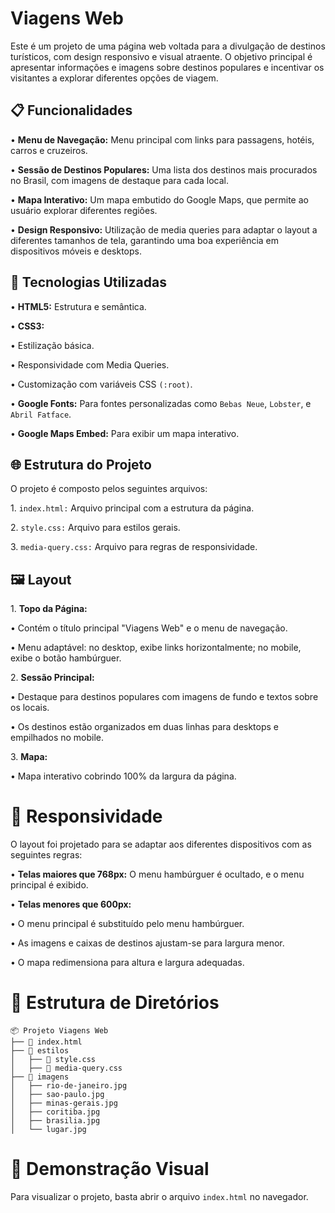 <h1>Viagens Web</h1>

<p>Este é um projeto de uma página web voltada para a divulgação de destinos turísticos, com design responsivo e visual atraente. O objetivo principal é apresentar informações e imagens sobre destinos populares e incentivar os visitantes a explorar diferentes opções de viagem.</p>



<h2>📋 Funcionalidades</h2>

<p>• <b>Menu de Navegação:</b> Menu principal com links para passagens, hotéis, carros e cruzeiros.</p>
<p>• <b>Sessão de Destinos Populares:</b> Uma lista dos destinos mais procurados no Brasil, com imagens de destaque para cada local.</p>
<p>• <b>Mapa Interativo:</b> Um mapa embutido do Google Maps, que permite ao usuário explorar diferentes regiões.</p>
<p>• <b>Design Responsivo:</b> Utilização de media queries para adaptar o layout a diferentes tamanhos de tela, garantindo uma boa experiência em dispositivos móveis e desktops.</p>



<h2>🚀 Tecnologias Utilizadas</h2>
<p>• <b>HTML5:</b> Estrutura e semântica.</p>
<p>• <b>CSS3:</b></p>

<p>• Estilização básica.</p>
<p>• Responsividade com Media Queries.</p>
<p>• Customização com variáveis CSS <code>(:root)</code>.</p>

<p>• <b>Google Fonts:</b> Para fontes personalizadas como <code>Bebas Neue</code>, 
<code>Lobster</code>, e <code>Abril Fatface</code>.</p>
<p>• <b>Google Maps Embed:</b> Para exibir um mapa interativo.</p>

<h2>🌐 Estrutura do Projeto</h2>

<p>O projeto é composto pelos seguintes arquivos:</p>

<p>1. <code>index.html:</code> Arquivo principal com a estrutura da página.
</p>

<p>2. <code>style.css:</code> Arquivo para estilos gerais.</p>

<p>3. <code>media-query.css:</code> Arquivo para regras de responsividade.</p>

<h2>🖼️ Layout</h2>

<p>1. <b>Topo da Página:</b></p>
<p>• Contém o título principal "Viagens Web" e o menu de navegação.</p>
<p>• Menu adaptável: no desktop, exibe links horizontalmente; no mobile, exibe o botão hambúrguer.</p>

<p>2. <b>Sessão Principal:</b></p>
<p>• Destaque para destinos populares com imagens de fundo e textos sobre os locais.</p>
<p>• Os destinos estão organizados em duas linhas para desktops e empilhados no mobile.</p>

<p>3. <b>Mapa:</b></p>
<p>• Mapa interativo cobrindo 100% da largura da página.</p>



<h1>🧩 Responsividade</h1>


<p>O layout foi projetado para se adaptar aos diferentes dispositivos com as seguintes regras:</p>


<p>• <b>Telas maiores que 768px:</b> O menu hambúrguer é ocultado, e o menu principal é exibido.</p>

<p>• <b>Telas menores que 600px:</b></p>

<p>• O menu principal é substituído pelo menu hambúrguer.
</p>
<p>• As imagens e caixas de destinos ajustam-se para largura menor.
</p>
<p>• O mapa redimensiona para altura e largura adequadas.
</p>

<h1>📂 Estrutura de Diretórios</h1>

```
📦 Projeto Viagens Web
├── 📄 index.html
├── 📂 estilos
│   ├── 📄 style.css
│   ├── 📄 media-query.css
├── 📂 imagens
│   ├── rio-de-janeiro.jpg
│   ├── sao-paulo.jpg
│   ├── minas-gerais.jpg
│   ├── coritiba.jpg
│   ├── brasilia.jpg
│   └── lugar.jpg
```


<h1>🎨 Demonstração Visual</h1>
<p>Para visualizar o projeto, basta abrir o arquivo <code>index.html</code> no navegador.</p>






